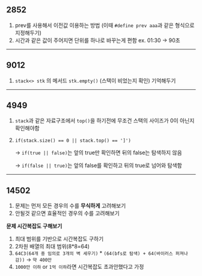 ## 2852
1. prev를 사용해서 이전값 이용하는 방법 (이때 `#define prev aaa`과 같은 형식으로 지정해두기)
2. 시간과 같은 값이 주어지면 단위를 하나로 바꾸는게 편함 ex. 01:30 -> 90초

---
## 9012
1. `stack<> stk` 의 메서드 `stk.empty()` (스택이 비었는지 확인) 기억해두기

---
## 4949
1. `stack`과 같은 자료구조에서 `top()`을 하기전에 무조건 스택의 사이즈가 0이 아닌지 확인해야함
2. `if(stack.size() == 0 || stack.top() == ']')`

   -> `if(true || false)`는 앞의 true만 확인하면 뒤의 false는 탐색하지 않음
   
   -> `if(false || true)`는 앞의 false를 확인하고 뒤의 true로 넘어와 탐색함

---
## 14502
1. 문제는 먼저 모든 경우의 수를 **무식하게** 고려해보기
2. 안될것 같으면 효율적인 경우의 수를 고려해보기

**문제 시간복잡도 구해보기**
1. 최대 범위를 기반으로 시간복잡도 구하기
2. 2차원 배열의 최대 범위(8*8=64)
3. `64C3(64개 중 임의로 3개의 벽 세우기)` * `(64(bfs로 탐색) + 64(바이러스 퍼져나감))` -> `약 400만`
4.  `1000만 이하` or `1억 이하`라면 시간복잡도 초과안했다고 가정
